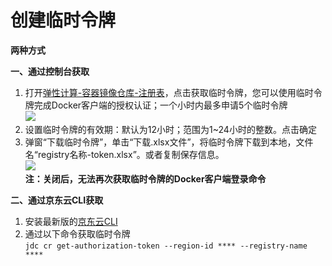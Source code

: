 # 创建临时令牌

 **两种方式**

**一、通过控制台获取**

1. 打开[弹性计算-容器镜像仓库-注册表](https://cns-console.jdcloud.com/host/containerregistry/list)，点击获取临时令牌，您可以使用临时令牌完成Docker客户端的授权认证；一个小时内最多申请5个临时令牌  
 ![](https://github.com/jdcloudcom/cn/blob/edit/image/Elastic-Compute/Container-Registry/获取临时令牌.png)   
 2. 设置临时令牌的有效期：默认为12小时；范围为1~24小时的整数。点击确定  
 3. 弹窗“下载临时令牌”，单击“下载.xlsx文件”，将临时令牌下载到本地，文件名“registry名称-token.xlsx”。或者复制保存信息。  
![](https://github.com/jdcloudcom/cn/blob/edit/image/Elastic-Compute/Container-Registry/下载临时令牌.png)  
**注：关闭后，无法再次获取临时令牌的Docker客户端登录命令**

**二、通过京东云CLI获取**

 1. 安装最新版的[京东云CLI](https://docs.jdcloud.com/cn/cli/introduction)
 2. 通过以下命令获取临时令牌  
    `jdc cr get-authorization-token --region-id **** --registry-name ****`
